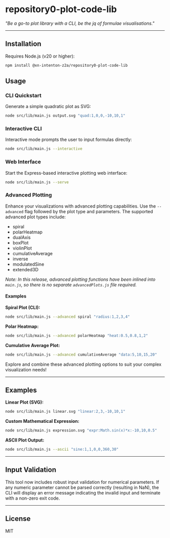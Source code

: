 # repository0-plot-code-lib

_"Be a go-to plot library with a CLI, be the jq of formulae visualisations."_

---

## Installation

Requires Node.js (v20 or higher):

```bash
npm install @xn-intenton-z2a/repository0-plot-code-lib
```

## Usage

### CLI Quickstart

Generate a simple quadratic plot as SVG:

```bash
node src/lib/main.js output.svg "quad:1,0,0,-10,10,1"
```

### Interactive CLI

Interactive mode prompts the user to input formulas directly:

```bash
node src/lib/main.js --interactive
```

### Web Interface

Start the Express-based interactive plotting web interface:

```bash
node src/lib/main.js --serve
```

### Advanced Plotting

Enhance your visualizations with advanced plotting capabilities. Use the `--advanced` flag followed by the plot type and parameters. The supported advanced plot types include:

- spiral
- polarHeatmap
- dualAxis
- boxPlot
- violinPlot
- cumulativeAverage
- inverse
- modulatedSine
- extended3D

_Note: In this release, advanced plotting functions have been inlined into `main.js`, so there is no separate `advancedPlots.js` file required._

#### Examples

**Spiral Plot (CLI):**

```bash
node src/lib/main.js --advanced spiral "radius:1,2,3,4"
```

**Polar Heatmap:**

```bash
node src/lib/main.js --advanced polarHeatmap "heat:0.5,0.8,1,2"
```

**Cumulative Average Plot:**

```bash
node src/lib/main.js --advanced cumulativeAverage "data:5,10,15,20"
```

Explore and combine these advanced plotting options to suit your complex visualization needs!

---

## Examples

**Linear Plot (SVG):**

```bash
node src/lib/main.js linear.svg "linear:2,3,-10,10,1"
```

**Custom Mathematical Expression:**

```bash
node src/lib/main.js expression.svg "expr:Math.sin(x)*x:-10,10,0.5"
```

**ASCII Plot Output:**

```bash
node src/lib/main.js --ascii "sine:1,1,0,0,360,30"
```

---

## Input Validation

This tool now includes robust input validation for numerical parameters. If any numeric parameter cannot be parsed correctly (resulting in NaN), the CLI will display an error message indicating the invalid input and terminate with a non-zero exit code.

---

## License

MIT
